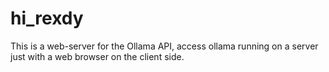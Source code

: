 # hi_rexdy
This is a web-server for the Ollama API, access ollama running on a server just with a web browser on the client side.
